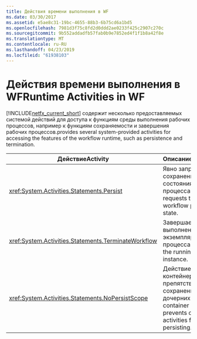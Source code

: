 ```yaml
---
title: Действия времени выполнения в WF
ms.date: 03/30/2017
ms.assetid: e5ae8c31-19bc-4655-88b3-6b75cd6a1bd5
ms.openlocfilehash: 7981d3f75c8fd2d0ddd2ae0233f425c2907c270c
ms.sourcegitcommit: 9b552addadfb57fab0b9e7852ed4f1f1b8a42f8e
ms.translationtype: MT
ms.contentlocale: ru-RU
ms.lasthandoff: 04/23/2019
ms.locfileid: "61938103"
---
```

# <a name="runtime-activities-in-wf"></a><span data-ttu-id="834b2-102">Действия времени выполнения в WF</span><span class="sxs-lookup"><span data-stu-id="834b2-102">Runtime Activities in WF</span></span>
[!INCLUDE[netfx_current_short](../../../includes/netfx-current-short-md.md)] <span data-ttu-id="834b2-103">содержит несколько предоставляемых системой действий для доступа к функциям среды выполнения рабочих процессов, например к функциям сохраняемости и завершения рабочих процессов.</span><span class="sxs-lookup"><span data-stu-id="834b2-103">provides several system-provided activities for accessing the features of the workflow runtime, such as persistence and termination.</span></span>  
  
|<span data-ttu-id="834b2-104">Действие</span><span class="sxs-lookup"><span data-stu-id="834b2-104">Activity</span></span>|<span data-ttu-id="834b2-105">Описание</span><span class="sxs-lookup"><span data-stu-id="834b2-105">Description</span></span>|  
|--------------|-----------------|  
|<xref:System.Activities.Statements.Persist>|<span data-ttu-id="834b2-106">Явно запрашивает сохранение состояния рабочего процесса.</span><span class="sxs-lookup"><span data-stu-id="834b2-106">Explicitly requests that the workflow persist its state.</span></span>|  
|<xref:System.Activities.Statements.TerminateWorkflow>|<span data-ttu-id="834b2-107">Завершает выполнение экземпляра рабочего процесса.</span><span class="sxs-lookup"><span data-stu-id="834b2-107">Terminates the running workflow instance.</span></span>|  
|<xref:System.Activities.Statements.NoPersistScope>|<span data-ttu-id="834b2-108">Действие контейнера, препятствующее сохранению дочерних действий.</span><span class="sxs-lookup"><span data-stu-id="834b2-108">A container activity that prevents child activities from persisting.</span></span>|
